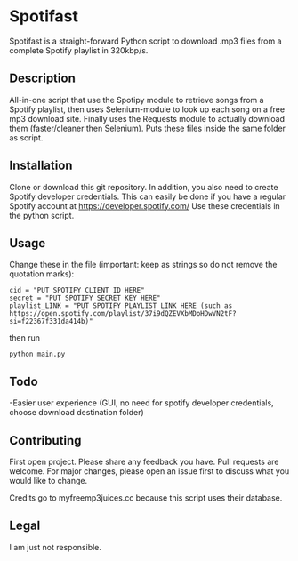 # Spotifast

Spotifast is a straight-forward Python script to download .mp3 files from a complete Spotify playlist in 320kbp/s.

## Description

All-in-one script that use the Spotipy module to retrieve songs from a Spotify playlist, then uses Selenium-module to look up each song on a free mp3 download site. Finally uses the Requests module to actually download them (faster/cleaner then Selenium). Puts these files inside the same folder as script.

## Installation

Clone or download this git repository. In addition, you also need to create Spotify developer credentials. This can easily be done if you have a regular Spotify account at https://developer.spotify.com/ Use these credentials in the python script.

## Usage

Change these in the file (important: keep as strings so do not remove the quotation marks):

```
cid = "PUT SPOTIFY CLIENT ID HERE"
secret = "PUT SPOTIFY SECRET KEY HERE"
playlist_LINK = "PUT SPOTIFY PLAYLIST LINK HERE (such as https://open.spotify.com/playlist/37i9dQZEVXbMDoHDwVN2tF?si=f22367f331da414b)"
```

then run
```
python main.py
```

## Todo
-Easier user experience (GUI, no need for spotify developer credentials, choose download destination folder)

## Contributing
First open project. Please share any feedback you have.
Pull requests are welcome. For major changes, please open an issue first to discuss what you would like to change. 

Credits go to myfreemp3juices.cc because this script uses their database.

## Legal
I am just not responsible.
